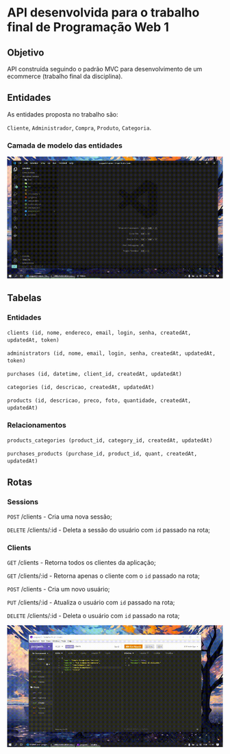 # API desenvolvida para o trabalho final de Programação Web 1

## Objetivo
API construída seguindo o padrão MVC para desenvolvimento de um ecommerce (trabalho final da disciplina).

## Entidades
As entidades proposta no trabalho são: 

`Cliente`, `Administrador`, `Compra`, `Produto`, `Categoria`.

### Camada de modelo das entidades
![](/files/readme/models/models.gif)

## Tabelas
### Entidades 
`clients (id, nome, endereco, email, login, senha, createdAt, updatedAt, token)`

`administrators (id, nome, email, login, senha, createdAt, updatedAt, token)`

`purchases (id, datetime, client_id, createdAt, updatedAt)`

`categories (id, descricao, createdAt, updatedAt)`

`products (id, descricao, preco, foto, quantidade, createdAt, updatedAt)`

### Relacionamentos
`products_categories (product_id, category_id, createdAt, updatedAt)`

`purchases_products (purchase_id, product_id, quant, createdAt, updatedAt)`

## Rotas
### Sessions
`POST` /clients - Cria uma nova sessão;

`DELETE` /clients/:id - Deleta a sessão do usuário com `id` passado na rota;

### Clients
`GET` /clients - Retorna todos os clientes da aplicação;

`GET` /clients/:id - Retorna apenas o cliente com o `id` passado na rota;

`POST` /clients - Cria um novo usuário;

`PUT` /clients/:id - Atualiza o usuário com `id` passado na rota;

`DELETE` /clients/:id - Deleta o usuário com `id` passado na rota;

![](/files/readme/routes/routes.gif)
